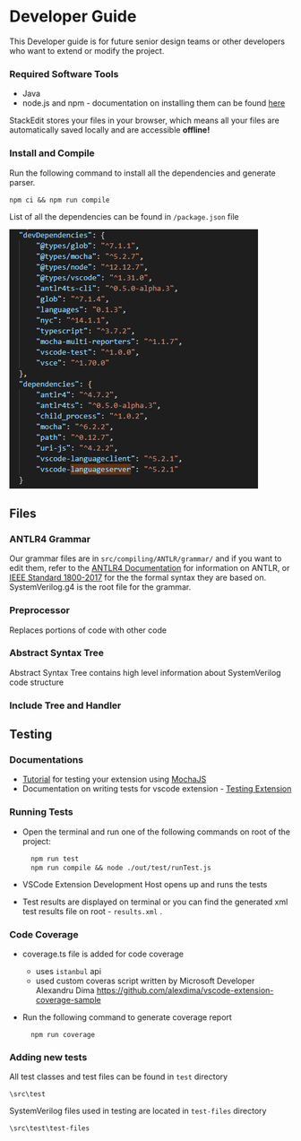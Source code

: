 # Developer Guide

This Developer guide is for future senior design teams or other developers who want to extend or modify the project.


### Required Software Tools
- Java
- node.js and npm - documentation on installing them can be found [here](https://docs.npmjs.com/downloading-and-installing-node-js-and-npm)

StackEdit stores your files in your browser, which means all your files are automatically saved locally and are accessible **offline!**

### Install and Compile

Run the following command to install all the dependencies and generate parser.

    npm ci && npm run compile
    
List of all the dependencies can be found in `/package.json` file    

![dependencies](dependencies.png)

## Files
### ANTLR4 Grammar
Our grammar files are in `src/compiling/ANTLR/grammar/` and if you want to edit them, refer to the [ANTLR4 Documentation](https://github.com/antlr/antlr4/blob/master/doc/index.md) for information on ANTLR, or [IEEE Standard 1800-2017](https://ieeexplore.ieee.org/servlet/opac?punumber=8299593) for the the formal syntax they are based on. SystemVerilog.g4 is the root file for the grammar.

### Preprocessor
Replaces portions of code with other code

### Abstract Syntax Tree
Abstract Syntax Tree contains high level information about SystemVerilog code structure

### Include Tree and Handler

## Testing
### Documentations
- [Tutorial](https://vscode.rocks/testing/) for testing your extension using [MochaJS](https://mochajs.org/)
- Documentation on writing tests for vscode extension - [Testing Extension](https://code.visualstudio.com/api/working-with-extensions/testing-extension)
### Running Tests
- Open the terminal and run one of the following commands on root of the project:

	    npm run test
		npm run compile && node ./out/test/runTest.js

- VSCode Extension Development Host opens up and runs the tests
- Test results are displayed on terminal or you can find the generated xml test results file on root - `results.xml` .
### Code Coverage
- coverage.ts file is added for code coverage
  - uses `istanbul` api 
  - used custom coveras script written by Microsoft Developer Alexandru Dima
    https://github.com/alexdima/vscode-extension-coverage-sample

- Run the following command to generate coverage report 

    	npm run coverage

### Adding new tests
All test classes and test files can be found in `test` directory

    \src\test

SystemVerilog files used in testing are located in `test-files` directory

    \src\test\test-files
